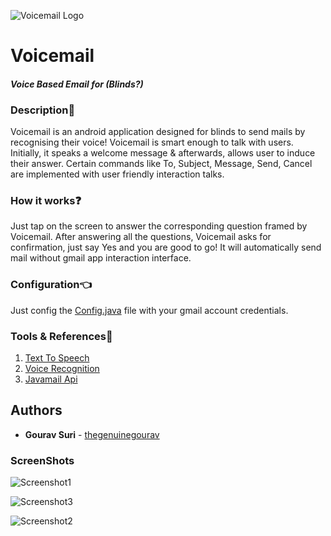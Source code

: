 ![Voicemail Logo](/app/src/main/res/mipmap-hdpi/ic_launcher.png)  
# Voicemail  
  
#### __*Voice Based Email for (Blinds?)*__

### Description:ledger:    
Voicemail is an android application designed for blinds to send mails by recognising their voice! Voicemail is smart enough to talk with users. Initially, it speaks a welcome message & afterwards, allows user to induce their answer. Certain commands like To, Subject, Message, Send, Cancel are implemented with user friendly interaction talks.  
  
### How it works:question:  
Just tap on the screen to answer the corresponding question framed by Voicemail. After answering all the questions, Voicemail asks for confirmation, just say Yes and you are good to go! It will automatically send mail without gmail app interaction interface.  
  
### Configuration:point_left:  
Just config the [Config.java](/app/src/main/java/thegenuinegourav/voicemail/Config.java) file with your gmail account credentials.  
  
### Tools & References:wrench:  
1. [Text To Speech](https://github.com/thegenuinegourav/Text-To-Speech-App)
2. [Voice Recognition](https://github.com/thegenuinegourav/Voice-Recognition)
3. [Javamail Api](https://github.com/thegenuinegourav/Android-Email-App-using-Javamail-Api)  

## Authors
* **Gourav Suri**  - [thegenuinegourav](https://github.com/thegenuinegourav) 
  
  
### ScreenShots  
![Screenshot1](/screenshots/screenshot1.png)  
  
  
![Screenshot3](/screenshots/screenshot3.png)  
  
  
![Screenshot2](/screenshots/screenshot2.png)  
  
  
  
  




